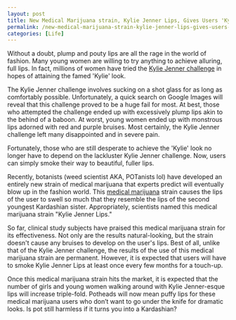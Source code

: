```yaml
---
layout: post
title: New Medical Marijuana strain, Kylie Jenner Lips, Gives Users 'Kylie' Look
permalink: /new-medical-marijuana-strain-kylie-jenner-lips-gives-users-kylie-look/
categories: [Life]
---
```

Without a doubt, plump and pouty lips are all the rage in the world of fashion. Many young women are willing to try anything to achieve alluring, full lips. In fact, millions of women have tried the <a href="https://www.youtube.com/watch?v=mc7JSdcoyBU">Kylie Jenner challenge</a> in hopes of attaining the famed 'Kylie' look.

The Kylie Jenner challenge involves sucking on a shot glass for as long as comfortably possible. Unfortunately, a quick search on Google Images will reveal that this challenge proved to be a huge fail for most. At best, those who attempted the challenge ended up with excessively plump lips akin to the behind of a baboon. At worst, young women ended up with monstrous lips adorned with red and purple bruises. Most certainly, the Kylie Jenner challenge left many disappointed and in severe pain.

Fortunately, those who are still desperate to achieve the 'Kylie' look no longer have to depend on the lackluster Kylie Jenner challenge. Now, users can simply smoke their way to beautiful, fuller lips.

Recently, botanists (weed scientist AKA, POTanists lol) have developed an entirely new strain of medical marijuana that experts predict will eventually blow up in the fashion world. This <a href="http://norml.org/legal/medical-marijuana-2">medical marijuana</a> strain causes the lips of the user to swell so much that they resemble the lips of the second youngest Kardashian sister. Appropriately, scientists named this medical marijuana strain "Kylie Jenner Lips."

So far, clinical study subjects have praised this medical marijuana strain for its effectiveness. Not only are the results natural-looking, but the strain doesn't cause any bruises to develop on the user's lips. Best of all, unlike that of the Kylie Jenner challenge, the results of the use of this medical marijuana strain are permanent. However, it is expected that users will have to smoke Kylie Jenner Lips at least once every few months for a touch-up.

Once this medical marijuana strain hits the market, it is expected that the number of girls and young women walking around with Kylie Jenner-esque lips will increase triple-fold. Potheads will now mean puffy lips for these medical marijuana users who don’t want to go under the knife for dramatic looks. Is pot still harmless if it turns you into a Kardashian?

